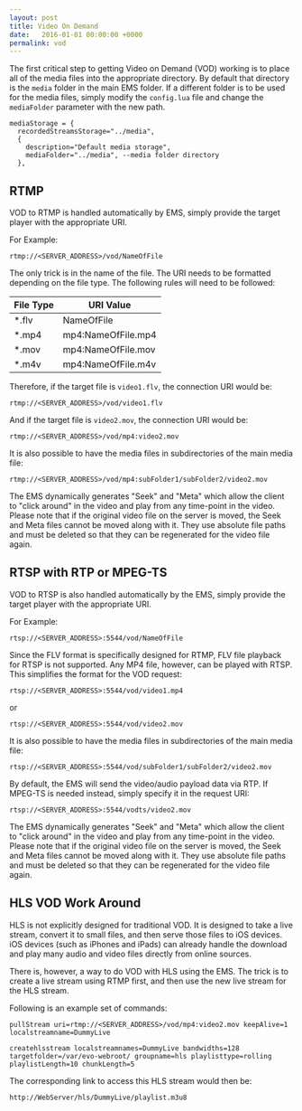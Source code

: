 ```yaml
---
layout: post
title: Video On Demand
date:   2016-01-01 00:00:00 +0000
permalink: vod
---
```


The first critical step to getting Video on Demand (VOD) working is to place all of the media files into the appropriate directory. By default that directory is the `media` folder in the main EMS folder. If a different folder is to be used for the media files, simply modify the `config.lua` file and change the `mediaFolder` parameter with the new path.

``` 
mediaStorage = {                                        
  recordedStreamsStorage="../media",                    
  {                                                     
    description="Default media storage",                
    mediaFolder="../media", --media folder directory    
  },                                                      
```



## RTMP

VOD to RTMP is handled automatically by EMS, simply provide the target player with the appropriate URI.

For Example:

``` 
rtmp://<SERVER_ADDRESS>/vod/NameOfFile
```

The only trick is in the name of the file. The URI needs to be formatted depending on the file type. The following rules will need to be followed:

| File Type | URI Value          |
| --------- | ------------------ |
| *.flv     | NameOfFile         |
| *.mp4     | mp4:NameOfFile.mp4 |
| *.mov     | mp4:NameOfFile.mov |
| *.m4v     | mp4:NameOfFile.m4v |

Therefore, if the target file is `video1.flv`, the connection URI would be:

``` 
rtmp://<SERVER_ADDRESS>/vod/video1.flv
```

And if the target file is `video2.mov`, the connection URI would be:

``` 
rtmp://<SERVER_ADDRESS>/vod/mp4:video2.mov
```

It is also possible to have the media files in subdirectories of the main media file:

``` 
rtmp://<SERVER_ADDRESS>/vod/mp4:subFolder1/subFolder2/video2.mov
```

The EMS dynamically generates "Seek" and "Meta" which allow the client to "click around" in the video and play from any time-point in the video. Please note that if the original video file on the server is moved, the Seek and Meta files cannot be moved along with it. They use absolute file paths and must be deleted so that they can be regenerated for the video file again.



## RTSP with RTP or MPEG-TS

VOD to RTSP is also handled automatically by the EMS, simply provide the target player with the appropriate URI.

For Example:

``` 
rtsp://<SERVER_ADDRESS>:5544/vod/NameOfFile
```

Since the FLV format is specifically designed for RTMP, FLV file playback for RTSP is not supported. Any MP4 file, however, can be played with RTSP. This simplifies the format for the VOD request:

``` 
rtsp://<SERVER_ADDRESS>:5544/vod/video1.mp4
```

or  

``` 
rtsp://<SERVER_ADDRESS>:5544/vod/video2.mov
```

It is also possible to have the media files in subdirectories of the main media file:

``` 
rtsp://<SERVER_ADDRESS>:5544/vod/subFolder1/subFolder2/video2.mov
```

By default, the EMS will send the video/audio payload data via RTP. If MPEG-TS is needed instead, simply specify it in the request URI:

``` 
rtsp://<SERVER_ADDRESS>:5544/vodts/video2.mov
```

The EMS dynamically generates "Seek" and "Meta" which allow the client to "click around" in the video and play from any time-point in the video. Please note that if the original video file on the server is moved, the Seek and Meta files cannot be moved along with it. They use absolute file paths and must be deleted so that they can be regenerated for the video file again.



## HLS VOD Work Around

HLS is not explicitly designed for traditional VOD. It is designed to take a live stream, convert it to small files, and then serve those files to iOS devices. iOS devices (such as iPhones and iPads) can already handle the download and play many audio and video files directly from online sources.

There is, however, a way to do VOD with HLS using the EMS. The trick is to create a live stream using RTMP first, and then use the new live stream for the HLS stream.

Following is an example set of commands:

``` 
pullStream uri=rtmp://<SERVER_ADDRESS>/vod/mp4:video2.mov keepAlive=1 localstreamname=DummyLive

createhlsstream localstreamnames=DummyLive bandwidths=128 targetfolder=/var/evo-webroot/ groupname=hls playlisttype=rolling playlistLength=10 chunkLength=5
```

The corresponding link to access this HLS stream would then be:

``` 
http://WebServer/hls/DummyLive/playlist.m3u8
```